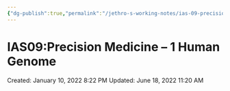 ```yaml
---
{"dg-publish":true,"permalink":"/jethro-s-working-notes/ias-09-precision-medicine-1-human-genome/","dgPassFrontmatter":true}
---
```



# IAS09:Precision Medicine – 1 Human Genome

Created: January 10, 2022 8:22 PM
Updated: June 18, 2022 11:20 AM